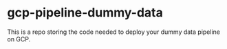 # gcp-pipeline-dummy-data
This is a repo storing the code needed to deploy your dummy data pipeline on GCP.
